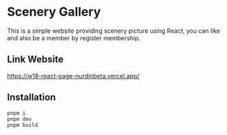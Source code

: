 # Scenery Gallery

This is a simple website providing scenery picture using React, you can like and also be a member by register membership.

## Link Website

https://w18-react-page-nurdinbeta.vercel.app/

## Installation

```
pnpm i
pnpm dev
pnpm build
```
